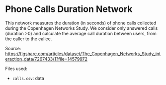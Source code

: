 # Phone Calls Duration Network

This network measures the duration (in seconds) of phone calls collected during the Copenhagen Networks Study. We consider only answered calls (duration >0) and calculate the average call duration between users, from the caller to the callee.

Source: https://figshare.com/articles/dataset/The_Copenhagen_Networks_Study_interaction_data/7267433/1?file=14579972

Files used:
- `calls.csv`: data
